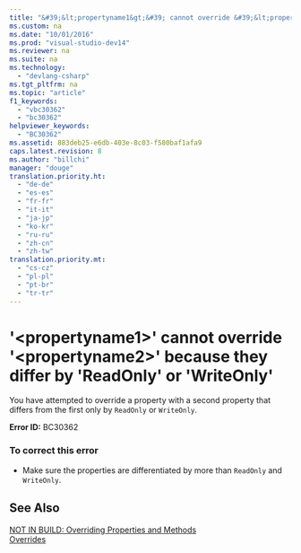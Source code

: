 ```yaml
---
title: "&#39;&lt;propertyname1&gt;&#39; cannot override &#39;&lt;propertyname2&gt;&#39; because they differ by &#39;ReadOnly&#39; or &#39;WriteOnly&#39;"
ms.custom: na
ms.date: "10/01/2016"
ms.prod: "visual-studio-dev14"
ms.reviewer: na
ms.suite: na
ms.technology: 
  - "devlang-csharp"
ms.tgt_pltfrm: na
ms.topic: "article"
f1_keywords: 
  - "vbc30362"
  - "bc30362"
helpviewer_keywords: 
  - "BC30362"
ms.assetid: 883deb25-e6db-403e-8c03-f580baf1afa9
caps.latest.revision: 8
ms.author: "billchi"
manager: "douge"
translation.priority.ht: 
  - "de-de"
  - "es-es"
  - "fr-fr"
  - "it-it"
  - "ja-jp"
  - "ko-kr"
  - "ru-ru"
  - "zh-cn"
  - "zh-tw"
translation.priority.mt: 
  - "cs-cz"
  - "pl-pl"
  - "pt-br"
  - "tr-tr"
---
```

# &#39;&lt;propertyname1&gt;&#39; cannot override &#39;&lt;propertyname2&gt;&#39; because they differ by &#39;ReadOnly&#39; or &#39;WriteOnly&#39;
You have attempted to override a property with a second property that differs from the first only by `ReadOnly` or `WriteOnly`.  
  
 **Error ID:** BC30362  
  
### To correct this error  
  
-   Make sure the properties are differentiated by more than `ReadOnly` and `WriteOnly`.  
  
## See Also  
 [NOT IN BUILD: Overriding Properties and Methods](assetId:///2167e8f5-1225-4b13-9ebd-02591ba90213)   
 [Overrides](../Topic/Overrides%20\(Visual%20Basic\).md)